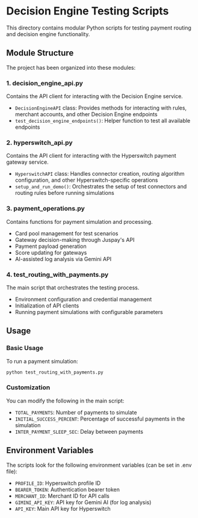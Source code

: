 # Decision Engine Testing Scripts

This directory contains modular Python scripts for testing payment routing and decision engine functionality.

## Module Structure

The project has been organized into these modules:

### 1. decision_engine_api.py
Contains the API client for interacting with the Decision Engine service.

- `DecisionEngineAPI` class: Provides methods for interacting with rules, merchant accounts, and other Decision Engine endpoints
- `test_decision_engine_endpoints()`: Helper function to test all available endpoints

### 2. hyperswitch_api.py
Contains the API client for interacting with the Hyperswitch payment gateway service.

- `HyperswitchAPI` class: Handles connector creation, routing algorithm configuration, and other Hyperswitch-specific operations
- `setup_and_run_demo()`: Orchestrates the setup of test connectors and routing rules before running simulations

### 3. payment_operations.py
Contains functions for payment simulation and processing.

- Card pool management for test scenarios
- Gateway decision-making through Juspay's API
- Payment payload generation
- Score updating for gateways
- AI-assisted log analysis via Gemini API

### 4. test_routing_with_payments.py
The main script that orchestrates the testing process.

- Environment configuration and credential management
- Initialization of API clients
- Running payment simulations with configurable parameters

## Usage

### Basic Usage

To run a payment simulation:

```bash
python test_routing_with_payments.py
```

### Customization

You can modify the following in the main script:

- `TOTAL_PAYMENTS`: Number of payments to simulate
- `INITIAL_SUCCESS_PERCENT`: Percentage of successful payments in the simulation
- `INTER_PAYMENT_SLEEP_SEC`: Delay between payments

## Environment Variables

The scripts look for the following environment variables (can be set in .env file):

- `PROFILE_ID`: Hyperswitch profile ID
- `BEARER_TOKEN`: Authentication bearer token
- `MERCHANT_ID`: Merchant ID for API calls
- `GIMINI_API_KEY`: API key for Gemini AI (for log analysis)
- `API_KEY`: Main API key for Hyperswitch
